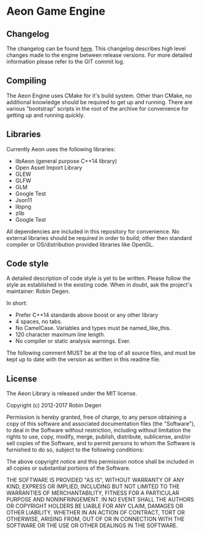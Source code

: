 Aeon Game Engine
==============

Changelog
--------------
The changelog can be found [here](CHANGELOG.md). This changelog describes high
level changes made to the engine between release versions. For more detailed
information please refer to the GIT commit log.

Compiling
--------------

The Aeon Engine uses CMake for it's build system. Other than CMake, no additional
knowledge should be required to get up and running. There are various "bootstrap"
scripts in the root of the archive for convenience for getting up and running
quickly.

Libraries
--------------
Currently Aeon uses the following libraries:

- libAeon (general purpose C++14 library)
- Open Asset Import Library
- GLEW
- GLFW
- GLM
- Google Test
- Json11
- libpng
- zlib
- Google Test

All dependencies are included in this repository for convenience.
No external libraries should be required in order to build;
other then standard compiler or OS/distribution provided libraries like OpenGL.

Code style
--------------
A detailed description of code style is yet to be written. Please follow the 
style as established in the existing code. When in doubt, ask the project's
maintainer: Robin Degen.

In short:

- Prefer C++14 standards above boost or any other library
- 4 spaces, no tabs.
- No CamelCase. Variables and types must be named_like_this.
- 120 character maximum line length.
- No compiler or static analysis warnings. Ever.

The following comment MUST be at the top of all source files, and must be kept
up to date with the version as written in this readme file.

License
--------------
The Aeon Library is released under the MIT license.

Copyright (c) 2012-2017 Robin Degen

 Permission is hereby granted, free of charge, to any person
 obtaining a copy of this software and associated documentation
 files (the "Software"), to deal in the Software without
 restriction, including without limitation the rights to use,
 copy, modify, merge, publish, distribute, sublicense, and/or sell
 copies of the Software, and to permit persons to whom the
 Software is furnished to do so, subject to the following
 conditions:

 The above copyright notice and this permission notice shall be
 included in all copies or substantial portions of the Software.

 THE SOFTWARE IS PROVIDED "AS IS", WITHOUT WARRANTY OF ANY KIND,
 EXPRESS OR IMPLIED, INCLUDING BUT NOT LIMITED TO THE WARRANTIES
 OF MERCHANTABILITY, FITNESS FOR A PARTICULAR PURPOSE AND
 NONINFRINGEMENT. IN NO EVENT SHALL THE AUTHORS OR COPYRIGHT
 HOLDERS BE LIABLE FOR ANY CLAIM, DAMAGES OR OTHER LIABILITY,
 WHETHER IN AN ACTION OF CONTRACT, TORT OR OTHERWISE, ARISING
 FROM, OUT OF OR IN CONNECTION WITH THE SOFTWARE OR THE USE OR
 OTHER DEALINGS IN THE SOFTWARE.